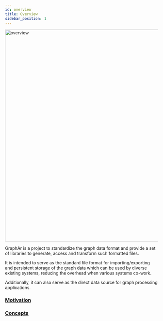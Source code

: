 ```yaml
---
id: overview
title: Overview
sidebar_position: 1
---
```


<img src="/docs/images/overview.png" alt="overview" width="700"/>

GraphAr is a project to standardize the graph data format and provide a set of libraries to generate, access and transform such formatted files.

It is intended to serve as the standard file format for importing/exporting and persistent storage of the graph data which can be used by diverse existing systems, reducing the overhead when various systems co-work.

Additionally, it can also serve as the direct data source for graph processing applications.

### [Motivation](/docs/overview/motivation)
### [Concepts](/docs/overview/concepts)
